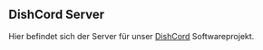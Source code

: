 ## DishCord Server

Hier befindet sich der Server für unser [DishCord](https://github.com/Rheo332/DishCord) Softwareprojekt.
